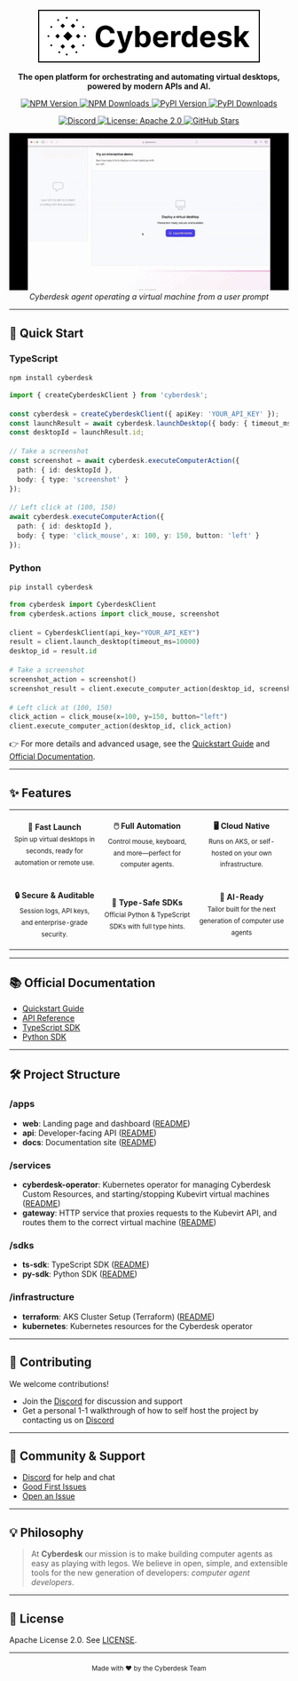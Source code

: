 <p align="center">
  <img src="assets/cyberdesk-logo-with-text.png" width="400" alt="Cyberdesk Logo" />
</p>

<p align="center">
  <b>The open platform for orchestrating and automating virtual desktops, powered by modern APIs and AI.</b>
</p>

<p align="center">
  <!-- NPM Version -->
  <a href="https://www.npmjs.com/package/cyberdesk">
    <img src="https://img.shields.io/npm/v/cyberdesk?color=cb3837&logo=npm" alt="NPM Version" />
  </a>
  <!-- NPM Downloads -->
  <a href="https://www.npmjs.com/package/cyberdesk">
    <img src="https://img.shields.io/npm/dw/cyberdesk?color=cb3837&logo=npm" alt="NPM Downloads" />
  </a>
  <!-- PyPI Version -->
  <a href="https://pypi.org/project/cyberdesk/">
    <img src="https://img.shields.io/pypi/v/cyberdesk?color=3776ab&logo=pypi" alt="PyPI Version" />
  </a>
  <!-- PyPI Downloads -->
  <a href="https://pypi.org/project/cyberdesk/">
    <img src="https://img.shields.io/pypi/dw/cyberdesk?color=3776ab&logo=pypi" alt="PyPI Downloads" />
  </a>
</p>
<p align="center">
  <!-- Discord -->
  <a href="https://discord.gg/ws5ddx5yZ8">
    <img src="https://img.shields.io/discord/1228348939648004096?label=discord&logo=discord&color=5865F2" alt="Discord" />
  </a>
  <!-- License -->
  <a href="LICENSE">
    <img src="https://img.shields.io/badge/license-Apache%202.0-blue.svg" alt="License: Apache 2.0" />
  </a>
  <!-- GitHub Stars (optional) -->
  <a href="https://github.com/cyberdesk-hq/cyberdesk">
    <img src="https://img.shields.io/github/stars/cyberdesk-hq/cyberdesk?style=social" alt="GitHub Stars" />
  </a>
</p>

<p align="center">
  <img src="assets/QuickDemo.gif" alt="Cyberdesk Demo" width="600" />
  <br>
  <i>Cyberdesk agent operating a virtual machine from a user prompt</i>
</p>

---

## 🚀 Quick Start

### TypeScript

```bash
npm install cyberdesk
```

```typescript
import { createCyberdeskClient } from 'cyberdesk';

const cyberdesk = createCyberdeskClient({ apiKey: 'YOUR_API_KEY' });
const launchResult = await cyberdesk.launchDesktop({ body: { timeout_ms: 10000 } });
const desktopId = launchResult.id;

// Take a screenshot
const screenshot = await cyberdesk.executeComputerAction({
  path: { id: desktopId },
  body: { type: 'screenshot' }
});

// Left click at (100, 150)
await cyberdesk.executeComputerAction({
  path: { id: desktopId },
  body: { type: 'click_mouse', x: 100, y: 150, button: 'left' }
});
```

### Python

```bash
pip install cyberdesk
```

```python
from cyberdesk import CyberdeskClient
from cyberdesk.actions import click_mouse, screenshot

client = CyberdeskClient(api_key="YOUR_API_KEY")
result = client.launch_desktop(timeout_ms=10000)
desktop_id = result.id

# Take a screenshot
screenshot_action = screenshot()
screenshot_result = client.execute_computer_action(desktop_id, screenshot_action)

# Left click at (100, 150)
click_action = click_mouse(x=100, y=150, button="left")
client.execute_computer_action(desktop_id, click_action)
```

👉 For more details and advanced usage, see the [Quickstart Guide](https://docs.cyberdesk.io/docs/quickstart) and [Official Documentation](#-official-documentation).

---

## ✨ Features

<div align="center">

<table>
  <tr>
    <td align="center" width="260"><br><b>🚀 Fast Launch</b><br><sub>Spin up virtual desktops in seconds, ready for automation or remote use.</sub><br><br></td>
    <td align="center" width="260"><br><b>🖱️ Full Automation</b><br><sub>Control mouse, keyboard, and more—perfect for computer agents.</sub><br><br></td>
    <td align="center" width="260"><br><b>🖥️ Cloud Native</b><br><sub>Runs on AKS, or self-hosted on your own infrastructure.</sub><br><br></td>
  </tr>
  <tr>
    <td align="center" width="260"><br><b>🔒 Secure & Auditable</b><br><sub>Session logs, API keys, and enterprise-grade security.</sub><br><br></td>
    <td align="center" width="260"><br><b>🧩 Type-Safe SDKs</b><br><sub>Official Python & TypeScript SDKs with full type hints.</sub><br><br></td>
    <td align="center" width="260"><br><b>🤖 AI-Ready</b><br><sub>Tailor built for the next generation of computer use agents</sub><br><br></td>
  </tr>
</table>

</div>

---

## 📚 Official Documentation

- [Quickstart Guide](https://docs.cyberdesk.io/docs/quickstart)
- [API Reference](https://docs.cyberdesk.io/docs/api-reference)
- [TypeScript SDK](sdks/ts-sdk/README.md)
- [Python SDK](sdks/py-sdk/README.md)

---

## 🛠️ Project Structure

### /apps
- **web**: Landing page and dashboard ([README](apps/web/README.md))
- **api**: Developer-facing API ([README](apps/api/README.md))
- **docs**: Documentation site ([README](apps/docs/README.md))

### /services
- **cyberdesk-operator**: Kubernetes operator for managing Cyberdesk Custom Resources, and starting/stopping Kubevirt virtual machines ([README](services/cyberdesk-operator/README.md))
- **gateway**: HTTP service that proxies requests to the Kubevirt API, and routes them to the correct virtual machine ([README](services/gateway/README.md))

### /sdks
- **ts-sdk**: TypeScript SDK ([README](sdks/ts-sdk/README.md))
- **py-sdk**: Python SDK ([README](sdks/py-sdk/README.md))

### /infrastructure
- **terraform**: AKS Cluster Setup (Terraform) ([README](infrastructure/README.md))
- **kubernetes**: Kubernetes resources for the Cyberdesk operator

---

## 🤝 Contributing

We welcome contributions!
- Join the [Discord](https://discord.gg/ws5ddx5yZ8) for discussion and support
- Get a personal 1-1 walkthrough of how to self host the project by contacting us on [Discord](https://discord.gg/ws5ddx5yZ8)

---

## 📣 Community & Support

- [Discord](https://discord.gg/ws5ddx5yZ8) for help and chat
- [Good First Issues](https://github.com/cyberdesk-hq/cyberdesk/issues?q=is%3Aissue+is%3Aopen+label%3A%22good+first+issue%22)
- [Open an Issue](https://github.com/cyberdesk-hq/cyberdesk/issues)

---

## 💡 Philosophy

> At **Cyberdesk** our mission is to make building computer agents as easy as playing with legos. We believe in open, simple, and extensible tools for the new generation of developers: *computer agent developers*.

---

## 📄 License

Apache License 2.0. See [LICENSE](LICENSE).

---

<p align="center">
  <sub>Made with ❤️ by the Cyberdesk Team</sub>
</p>
